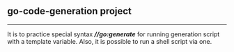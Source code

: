 ## go-code-generation project 

---
It is to practice special syntax ***//go:generate*** for running generation script with a template variable. 
Also, it is possible to run a shell script via one. 